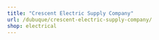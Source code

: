 ```yaml
---
title: "Crescent Electric Supply Company"
url: /dubuque/crescent-electric-supply-company/
shop: electrical
---
```

